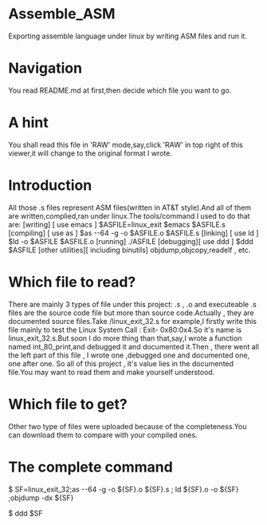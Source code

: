 # Assemble_ASM
Exporting assemble language under linux by writing ASM files  and run it.

# Navigation
You read README.md at first,then decide which file you want to go.

# A hint
You shall read this file in 'RAW' mode,say,click 'RAW' in top right of this viewer,it will change to the original format I wrote.

# Introduction
All those .s files represent ASM files(written in AT&T style).And all of them are written,complied,ran under linux.The tools/command I used to do that are:
	[writing] [ use emacs ]
		$ASFILE=linux_exit
		$emacs $ASFILE.s
	[compiling] [ use as ]
		$as --64 -g -o $ASFILE.o $ASFILE.s
	[linking] [ use ld ]
		$ld -o $ASFILE $ASFILE.o
	[running]
		$./$ASFILE
	[debugging][ use ddd ]
		$ddd $ASFILE
	[other utilities][ including binutils]
		objdump,objcopy,readelf , etc.

# Which file to read?
There are mainly 3 types of file under this project: .s , .o and executeable
.s files are the source code file but more than source code.Actually , they are documented source files.Take /linux_exit_32.s for example,I firstly write this file mainly to test the Linux System Call : Exit- 0x80:0x4.So it's name is linux_exit_32.s.But soon I do more thing than that,say,I wrote a function named int_80_print,and debugged it and documented it.Then , there went all the left part of this file , I wrote one ,debugged one and documented one, one after one.
So all of this project , it's value lies in the documented file.You may want to read them and make yourself understood.


# Which file to get?
Other two type of files were uploaded because of the completeness.You can download them to compare with your compiled ones.

# The complete command
$ SF=linux_exit_32;as --64 -g -o ${SF}.o ${SF}.s ; ld  ${SF}.o -o ${SF} ;objdump -dx ${SF}

$ ddd $SF
